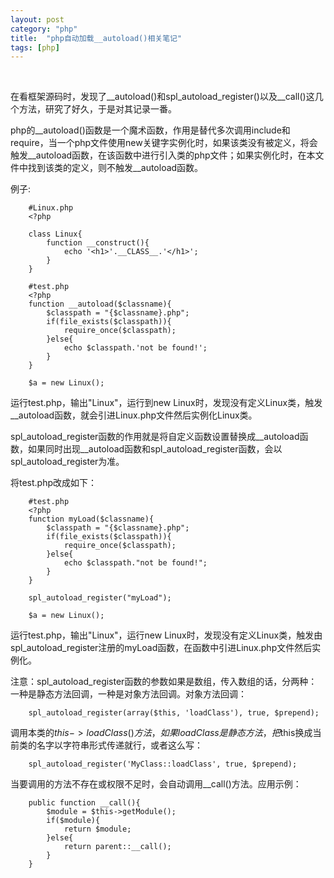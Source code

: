 ```yaml
---
layout: post
category: "php"
title:  "php自动加载__autoload()相关笔记"
tags: [php]
---
```

<br>

在看框架源码时，发现了__autoload()和spl_autoload_register()以及__call()这几个方法，研究了好久，于是对其记录一番。<br>
<!-- more -->

php的__autoload()函数是一个魔术函数，作用是替代多次调用include和require，当一个php文件使用new关键字实例化时，如果该类没有被定义，将会触发__autoload函数，在该函数中进行引入类的php文件；如果实例化时，在本文件中找到该类的定义，则不触发__autoload函数。<br>

例子:<br>



        #Linux.php
        <?php
        
        class Linux{
            function __construct(){
                echo '<h1>'.__CLASS__.'</h1>';
            }
        }

        #test.php
        <?php
        function __autoload($classname){
            $classpath = "{$classname}.php";
            if(file_exists($classpath)){
                require_once($classpath);
            }else{
                echo $classpath.'not be found!';
            }
        }

        $a = new Linux();

运行test.php，输出"Linux"，运行到new Linux时，发现没有定义Linux类，触发__autoload函数，就会引进Linux.php文件然后实例化Linux类。<br>

spl_autoload_register函数的作用就是将自定义函数设置替换成__autoload函数，如果同时出现__autoload函数和spl_autoload_register函数，会以spl_autoload_register为准。<br>

将test.php改成如下：<br>

        #test.php
        <?php
        function myLoad($classname){
            $classpath = "{$classname}.php";
            if(file_exists($classpath)){
                require_once($classpath);
            }else{
                echo $classpath."not be found!";
            }
        }

        spl_autoload_register("myLoad");

        $a = new Linux();

运行test.php，输出"Linux"，运行new Linux时，发现没有定义Linux类，触发由spl_autoload_register注册的myLoad函数，在函数中引进Linux.php文件然后实例化。<br>

注意：spl_autoload_register函数的参数如果是数组，传入数组的话，分两种：一种是静态方法回调，一种是对象方法回调。对象方法回调：<br>

        spl_autoload_register(array($this, 'loadClass'), true, $prepend);

调用本类的$this->loadClass()方法，如果loadClass是静态方法，把$this换成当前类的名字以字符串形式传递就行，或者这么写：<br>

        spl_autoload_register('MyClass::loadClass', true, $prepend);

当要调用的方法不存在或权限不足时，会自动调用__call()方法。应用示例：<br>

        public function __call(){
            $module = $this->getModule();
            if($module){
                return $module;
            }else{
                return parent::__call();
            }
        }